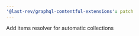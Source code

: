 ```yaml
---
'@last-rev/graphql-contentful-extensions': patch
---
```


Add items resolver for automatic collections
